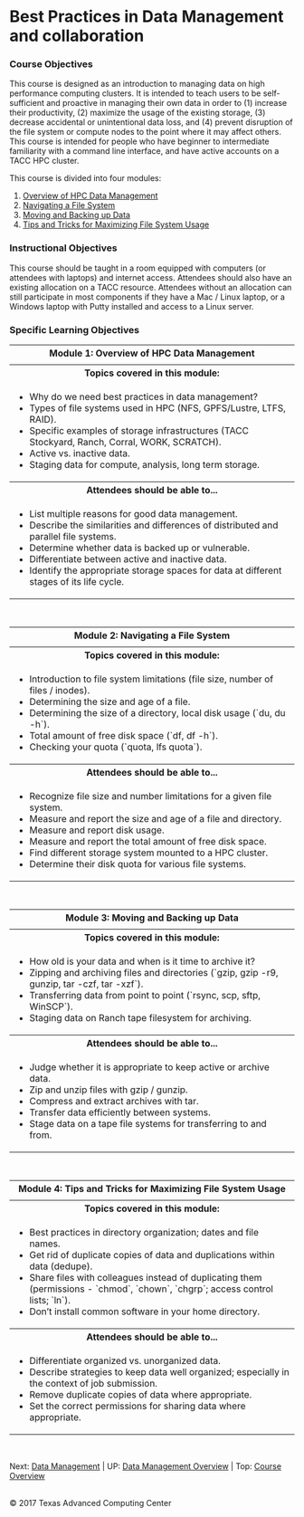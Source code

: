 # Best Practices in Data Management and collaboration

### Course Objectives

This course is designed as an introduction to managing data on high performance computing clusters. It is intended to teach users to be self-sufficient and proactive in managing their own data in order to (1) increase their productivity, (2) maximize the usage of the existing storage, (3) decrease accidental or unintentional data loss, and (4) prevent disruption of the file system or compute nodes to the point where it may affect others. This course is intended for people who have beginner to intermediate familiarity with a command line interface, and have active accounts on a TACC HPC cluster.

This course is divided into four modules:

 1. [Overview of HPC Data Management](#mod1)
 2. [Navigating a File System](#mod2)
 3. [Moving and Backing up Data](#mod3)
 4. [Tips and Tricks for Maximizing File System Usage](#mod4)


### Instructional Objectives

This course should be taught in a room equipped with computers (or attendees with laptops) and internet access. Attendees should also have an existing allocation on a TACC resource. Attendees without an allocation can still participate in most components if they have a Mac / Linux laptop, or a Windows laptop with Putty installed and access to a Linux server.


### Specific Learning Objectives



<table><tbody>
<tr><th><a name="mod1"></a>Module 1: Overview of HPC Data Management </th></tr>
<tr><td></td></tr>
<tr><th> <strong>Topics covered in this module:</strong> </th></tr>
<tr><td><ul><li> Why do we need best practices in data management? </li><li> Types of file systems used in HPC (NFS, GPFS/Lustre, LTFS, RAID). </li><li> Specific examples of storage infrastructures (TACC Stockyard, Ranch, Corral, WORK, SCRATCH). </li><li> Active vs. inactive data. </li><li> Staging data for compute, analysis, long term storage. </li></ul> </td></tr>
<tr><th> <strong>Attendees should be able to...</strong> </th></tr>
<tr><td><ul><li> List multiple reasons for good data management. </li><li> Describe the similarities and differences of distributed and parallel file systems. </li><li> Determine whether data is backed up or vulnerable. </li><li> Differentiate between active and inactive data. </li><li> Identify the appropriate storage spaces for data at different stages of its life cycle. </li></ul> </td></tr>
</tbody></table>

<br>

<table><tbody>
<tr><th><a name="mod2"></a>Module 2: Navigating a File System </th></tr>
<tr><td></td></tr>
<tr><th> <strong>Topics covered in this module:</strong> </th></tr>
<tr><td><ul><li> Introduction to file system limitations (file size, number of files / inodes). </li><li> Determining the size and age of a file. </li><li> Determining the size of a directory, local disk usage (`du, du -h`). </li><li> Total amount of free disk space (`df, df -h`). </li><li> Checking your quota (`quota, lfs quota`). </li></ul></td></tr>
<tr><th> <strong>Attendees should be able to...</strong> </th></tr>
<tr><td><ul><li> Recognize file size and number limitations for a given file system. </li><li> Measure and report the size and age of a file and directory. </li><li> Measure and report disk usage. </li><li> Measure and report the total amount of free disk space. </li><li> Find different storage system mounted to a HPC cluster. </li><li> Determine their disk quota for various file systems. </li></ul></td></tr>
</tbody></table>

<br>

<table><tbody>
<tr><th><a name="mod3"></a>Module 3: Moving and Backing up Data</th></tr>
<tr><td></td></tr>
<tr><th> <strong>Topics covered in this module:</strong> </th></tr>
<tr><td><ul><li> How old is your data and when is it time to archive it? </li><li> Zipping and archiving files and directories (`gzip, gzip -r9, gunzip, tar -czf, tar -xzf`). </li><li> Transferring data from point to point (`rsync, scp, sftp, WinSCP`). </li><li> Staging data on Ranch tape filesystem for archiving. </li></ul></td></tr>
<tr><th> <strong>Attendees should be able to...</strong> </th></tr>
<tr><td><ul><li> Judge whether it is appropriate to keep active or archive data. </li><li> Zip and unzip files with gzip / gunzip. </li><li> Compress and extract archives with tar. </li><li> Transfer data efficiently between systems. </li><li> Stage data on a tape file systems for transferring to and from. </li></ul></td></tr>
</tbody></table>

<br>

<table><tbody>
<tr><th><a name="mod4"></a>Module 4: Tips and Tricks for Maximizing File System Usage</th></tr>
<tr><td></td></tr>
<tr><th> <strong>Topics covered in this module:</strong> </th></tr>
<tr><td><ul><li> Best practices in directory organization; dates and file names. </li><li> Get rid of duplicate copies of data and duplications within data (dedupe). </li><li> Share files with colleagues instead of duplicating them (permissions - `chmod`, `chown`, `chgrp`; access control lists; `ln`). </li><li> Don’t install common software in your home directory. </li></ul></td></tr>
<tr><th> <strong>Attendees should be able to...</strong> </th></tr>
<tr><td><ul><li> Differentiate organized vs. unorganized data. </li><li> Describe strategies to keep data well organized; especially in the context of job submission. </li><li> Remove duplicate copies of data where appropriate. </li><li> Set the correct permissions for sharing data where appropriate. </li></ul></td></tr>
</tbody></table>


<br>

Next: [Data Management](data_management_01_01.md) | UP: [Data Management Overview](data_management.md) | Top: [Course Overview](../../index.md)

<br>
&copy; 2017 Texas Advanced Computing Center
